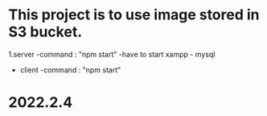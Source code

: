 # This project is to use image stored in S3 bucket.


1.server
  -command : "npm start"
  -have to start xampp - mysql

- client 
  -command : "npm start"


# 2022.2.4